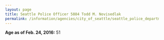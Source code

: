 ```yaml
---
layout: page
title: Seattle Police Officer 5884 Todd M. Novisedlak
permalink: /information/agencies/city_of_seattle/seattle_police_department/copbook/5884/
---
```


**Age as of Feb. 24, 2016:** 51
